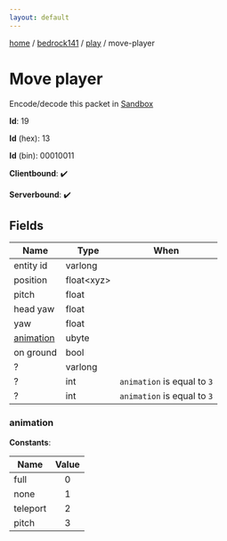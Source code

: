 ```yaml
---
layout: default
---
```


[home](/)  /  [bedrock141](/protocol/bedrock141)  /  [play](/protocol/bedrock141/play)  /  move-player

# Move player

Encode/decode this packet in [Sandbox](../../../sandbox/bedrock141#Play.MovePlayer)

**Id**: 19

**Id** (hex): 13

**Id** (bin): 00010011

**Clientbound**: ✔️

**Serverbound**: ✔️

## Fields

Name | Type | When
---|---|:---:
entity id | varlong | 
position | float&lt;xyz&gt; | 
pitch | float | 
head yaw | float | 
yaw | float | 
[animation](#animation) | ubyte | 
on ground | bool | 
? | varlong | 
? | int | <code>animation</code> is equal to <code>3</code>
? | int | <code>animation</code> is equal to <code>3</code>

### animation

**Constants**:

Name | Value
---|:---:
full | 0
none | 1
teleport | 2
pitch | 3
